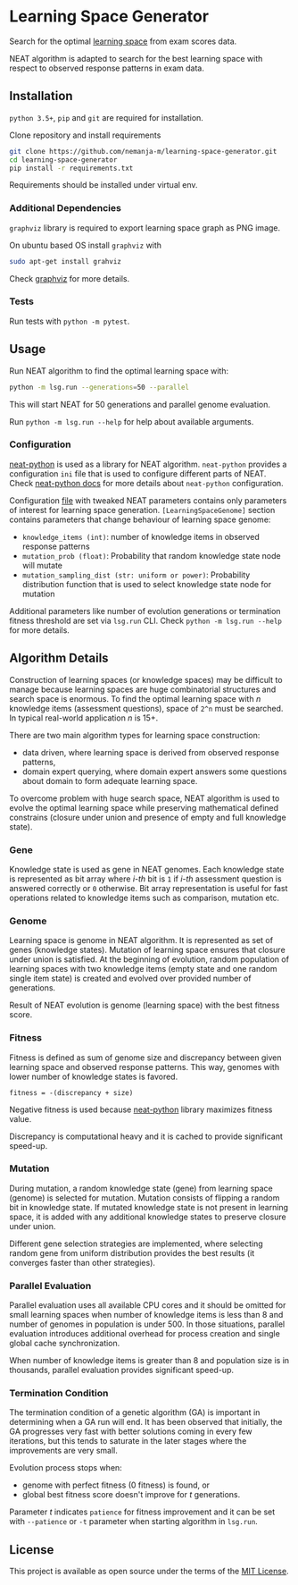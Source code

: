 # Learning Space Generator

Search for the optimal [learning space](https://arxiv.org/abs/1511.06757) from exam scores data.

NEAT algorithm is adapted to search for the best learning space with respect to
observed response patterns in exam data.

## Installation

`python 3.5+`, `pip` and `git` are required for installation.

Clone repository and install requirements

```bash
git clone https://github.com/nemanja-m/learning-space-generator.git
cd learning-space-generator
pip install -r requirements.txt
```

Requirements should be installed under virtual env.

### Additional Dependencies

`graphviz` library is required to export learning space graph as PNG image.

On ubuntu based OS install `graphviz` with

```bash
sudo apt-get install grahviz
```

Check [graphviz](https://www.graphviz.org/download/) for more details.

### Tests

Run tests with `python -m pytest`.

## Usage

Run NEAT algorithm to find the optimal learning space with:

```bash
python -m lsg.run --generations=50 --parallel
```

This will start NEAT for 50 generations and parallel genome evaluation.

Run `python -m lsg.run --help` for help about available arguments.

### Configuration

[neat-python](https://neat-python.readthedocs.io/en/latest/) is used as a
library for NEAT algorithm. `neat-python` provides a configuration `ini` file
that is used to configure different parts of NEAT.  Check [neat-python
docs](https://neat-python.readthedocs.io/en/latest/) for more details about
`neat-python` configuration.

Configuration [file](config/default.ini) with tweaked NEAT parameters contains
only parameters of interest for learning space generation.
`[LearningSpaceGenome]` section contains parameters that change behaviour of
learning space genome:

- `knowledge_items (int)`: number of knowledge items in observed response patterns
- `mutation_prob (float)`: Probability that random knowledge state node will mutate
- `mutation_sampling_dist (str: uniform or power)`: Probability distribution function that is used to select
knowledge state node for mutation

Additional parameters like number of evolution generations or termination
fitness threshold are set via `lsg.run` CLI. Check `python -m lsg.run --help` for more
details.

## Algorithm Details

Construction of learning spaces (or knowledge spaces) may be difficult to
manage because learning spaces are huge combinatorial structures and search
space is enormous. To find the optimal learning space with _n_ knowledge items
(assessment questions), space of `2^n` must be searched. In typical real-world
application _n_ is 15+.

There are two main algorithm types for learning space construction:

- data driven, where learning space is derived from observed response patterns,
- domain expert querying, where domain expert answers some questions about
domain to form adequate learning space.

To overcome problem with huge search space, NEAT algorithm is used to evolve
the optimal learning space while preserving mathematical defined constrains
(closure under union and presence of empty and full knowledge state).

### Gene

Knowledge state is used as gene in NEAT genomes. Each knowledge state is
represented as bit array where _i-th_ bit is `1` if _i-th_ assessment question
is answered correctly or `0` otherwise. Bit array representation is useful for
fast operations related to knowledge items such as comparison, mutation etc.

### Genome

Learning space is genome in NEAT algorithm. It is represented as set of genes
(knowledge states).  Mutation of learning space ensures that closure under
union is satisfied. At the beginning of evolution, random population of
learning spaces with two knowledge items (empty state and one random single
item state) is created and evolved over provided number of generations.

Result of NEAT evolution is genome (learning space) with the best fitness score.

### Fitness

Fitness is defined as sum of genome size and discrepancy between given learning space and
observed response patterns. This way, genomes with lower number of knowledge states is favored.

`fitness = -(discrepancy + size)`

Negative fitness is used because
[neat-python](https://neat-python.readthedocs.io/en/latest/) library maximizes
fitness value.

Discrepancy is computational heavy and it is cached to provide significant speed-up.

### Mutation

During mutation, a random knowledge state (gene) from learning space (genome)
is selected for mutation.  Mutation consists of flipping a random bit in
knowledge state. If mutated knowledge state is not present in learning space,
it is added with any additional knowledge states to preserve closure under
union.

Different gene selection strategies are implemented, where selecting random
gene from uniform distribution provides the best results (it converges faster
than other strategies).

### Parallel Evaluation

Parallel evaluation uses all available CPU cores and it should be omitted for
small learning spaces when number of knowledge items is less than 8 and number
of genomes in population is under 500. In those situations, parallel evaluation
introduces additional overhead for process creation and single global cache
synchronization.

When number of knowledge items is greater than 8 and population size is in
thousands, parallel evaluation provides significant speed-up.

### Termination Condition

The termination condition of a genetic algorithm (GA) is important in
determining when a GA run will end. It has been observed that initially, the GA
progresses very fast with better solutions coming in every few iterations, but
this tends to saturate in the later stages where the improvements are very
small.

Evolution process stops when:

- genome with perfect fitness (0 fitness) is found, or
- global best fitness score doesn't improve for _t_ generations.

Parameter _t_ indicates `patience` for fitness improvement and it can be set with
`--patience` or `-t` parameter when starting algorithm in `lsg.run`.

## License

This project is available as open source under the terms of the [MIT License](http://opensource.org/licenses/MIT).
